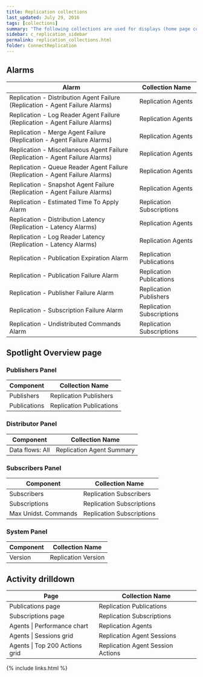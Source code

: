 ```yaml
---
title: Replication collections
last_updated: July 29, 2016
tags: [collections]
summary: "The following collections are used for displays (home page components and drilldowns)."
sidebar: c_replication_sidebar
permalink: replication_collections.html
folder: ConnectReplication
---
```



## Alarms

Alarm | Collection Name
------|-----------------
Replication - Distribution Agent Failure (Replication - Agent Failure Alarms) | Replication Agents
Replication - Log Reader Agent Failure (Replication - Agent Failure Alarms) | Replication Agents
Replication - Merge Agent Failure (Replication - Agent Failure Alarms) | Replication Agents
Replication - Miscellaneous Agent Failure (Replication - Agent Failure Alarms) | Replication Agents
Replication - Queue Reader Agent Failure (Replication - Agent Failure Alarms) | Replication Agents
Replication - Snapshot Agent Failure (Replication - Agent Failure Alarms) | Replication Agents
Replication - Estimated Time To Apply Alarm | Replication Subscriptions
Replication - Distribution Latency (Replication - Latency Alarms) | Replication Agents
Replication - Log Reader Latency (Replication - Latency Alarms) | Replication Agents
Replication - Publication Expiration Alarm | Replication Publications
Replication - Publication Failure Alarm | Replication Publications
Replication - Publisher Failure Alarm | Replication Publishers
Replication - Subscription Failure Alarm | Replication Subscriptions
Replication - Undistributed Commands Alarm | Replication Subscriptions

## Spotlight Overview page

### Publishers Panel

Component | Collection Name
----------|----------------
Publishers | Replication Publishers   
Publications | Replication Publications

### Distributor Panel

Component | Collection Name
----------|----------------
Data flows: All | Replication Agent Summary

### Subscribers Panel

Component | Collection Name
----------|----------------
Subscribers | Replication Subscribers   
Subscriptions | Replication Subscriptions   
Max Unidst. Commands | Replication Subscriptions   

### System Panel

Component | Collection Name
----------|----------------
Version | Replication Version


## Activity drilldown

Page | Collection Name
-----|----------------
Publications page | Replication Publications   
Subscriptions page | Replication Subscriptions   
Agents \| Performance chart | Replication Agents   
Agents \| Sessions grid | Replication Agent Sessions
Agents \| Top 200 Actions grid | Replication Agent Session Actions




{% include links.html %}
